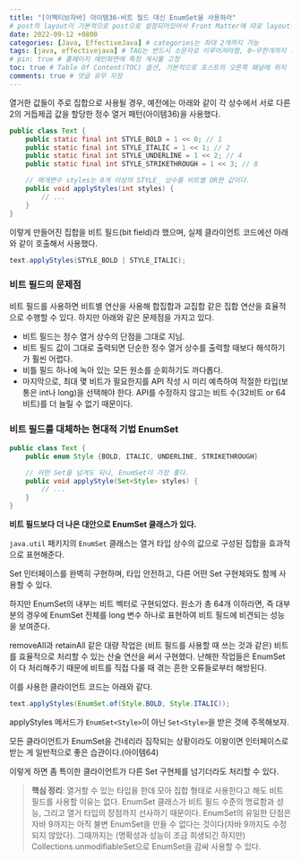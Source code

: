```yaml
---
title: "[이펙티브자바] 아이템36-비트 필드 대신 EnumSet을 사용하라"
# post의 layout이 기본적으로 post으로 설정되어있어서 Front Matter에 따로 layout변수를 만들어 주지 않아도 된다.
date: 2022-09-12 +0800
categories: [Java, EffectiveJava] # categories는 최대 2개까지 가능
tags: [java, effectivejava] # TAG는 반드시 소문자로 이루어져야함, 0~무한개까지 지정 가능
# pin: true # 홈페이지 메인화면에 특정 게시물 고정
toc: true # Table Of Content(TOC) 옵션, 기본적으로 포스트의 오른쪽 패널에 위치
comments: true # 댓글 유무 지정
---
```


열거한 값들이 주로 집합으로 사용될 경우, 예전에는 아래와 같이 각 상수에서 서로 다른 2의 거듭제곱 값을 할당한 정수 열거 패턴(아이템36)을 사용했다.

```java
public class Text {
    public static final int STYLE_BOLD = 1 << 0; // 1
    public static final int STYLE_ITALIC = 1 << 1; // 2
    public static final int STYLE_UNDERLINE = 1 << 2; // 4
    public static final int STYLE_STRIKETHROUGH = 1 << 3; // 8

    // 매개변수 styles는 0개 이상의 STYLE_ 상수를 비트별 OR한 값이다.
    public void applyStyles(int styles) {
        // ...
    }
}
```

이렇게 만들어진 집합을 비트 필드(bit field)라 했으며, 실제 클라이언트 코드에선 아래와 같이 호출해서 사용했다.

```java
text.applyStyles(STYLE_BOLD | STYLE_ITALIC);
```

### 비트 필드의 문제점
비트 필드를 사용하면 비트별 연산을 사용해 합집합과 교집합 같은 집합 연산을 효율적으로 수행할 수 있다. 하지만 아래와 같은 문제점을 가지고 있다.

- 비트 필드는 정수 열거 상수의 단점을 그대로 지님.
- 비트 필드 값이 그대로 출력되면 단순한 정수 열거 상수를 출력할 때보다 해석하기가 훨씬 어렵다.
- 비틀 필드 하나에 녹아 있는 모든 원소를 순회하기도 까다롭다.
- 마지막으로, 최대 몇 비트가 필요한지를 API 작성 시 미리 예측하여 적절한 타입(보통은 int나 long)을 선택해야 한다. API를 수정하지 않고는 비트 수(32비트 or 64비트)를 더 늘릴 수 없기
때문이다.

### 비트 필드를 대체하는 현대적 기법 EnumSet

```java
public class Text {
    public enum Style {BOLD, ITALIC, UNDERLINE, STRIKETHROUGH}

    // 어떤 Set을 넘겨도 되나, EnumSet이 가장 좋다.
    public void applyStyle(Set<Style> styles) {
        // ...
    }
}
```

<b>비트 필드보다 더 나은 대안으로 EnumSet 클래스가 있다.</b>

`java.util` 패키지의 `EnumSet` 클래스는 열거 타입 상수의 값으로 구성된 집합을 효과적으로 표현해준다.

Set 인터페이스를 완벽히 구현하며, 타입 안전하고, 다른 어떤 Set 구현체와도 함께 사용할 수 있다.

하지만 EnumSet의 내부는 비트 벡터로 구현되었다. 원소가 총 64개 이하라면, 즉 대부분의 경우에 EnumSet 전체를 long 변수 하나로 표현하여 비트 필드에 비견되는 성능을 보여준다.

removeAll과 retainAll 같은 대량 작업은 (비트 필드를 사용할 때 쓰는 것과 같은) 비트를 효율적으로 처리할 수 있는 산술 연산을 써서 구현했다. 난해한 작업들은 EnumSet이 다 처리해주기 때문에 비트를 직접 다룰 때 겪는 흔한 오류들로부터 해방된다.

이를 사용한 클라이언트 코드는 아래와 같다.

```java
text.applyStyles(EnumSet.of(Style.BOLD, Style.ITALIC));
```

applyStyles 메서드가 `EnumSet<Style>`이 아닌 `Set<Style>`을 받은 것에 주목해보자.

모든 클라이언트가 EnumSet을 건네리라 짐작되는 상황이라도 이왕이면 인터페이스로 받는 게 일반적으로 좋은 습관이다.(아이템64)

이렇게 하면 좀 특이한 클라이언트가 다른 Set 구현체를 넘기더라도 처리할 수 있다.

> **핵심 정리**: 열거할 수 있는 타입을 한데 모아 집합 형태로 사용한다고 해도 비트 필드를 사용할 이유는 없다. EnumSet 클래스가 비트 필드 수준의 명료함과 성능, 그리고 열거 타입의 장점까지 선사하기 때문이다. EnumSet의 유일한 단점은 자바 9까지는 아직 불변 EnumSet을 만들 수 없다는 것이다(자바 9까지도 수정되지 않았다).
그때까지는 (명확성과 성능이 조금 희생되긴 하지만) Collections.unmodifiableSet으로 EnumSet을 감싸 사용할 수 있다.
